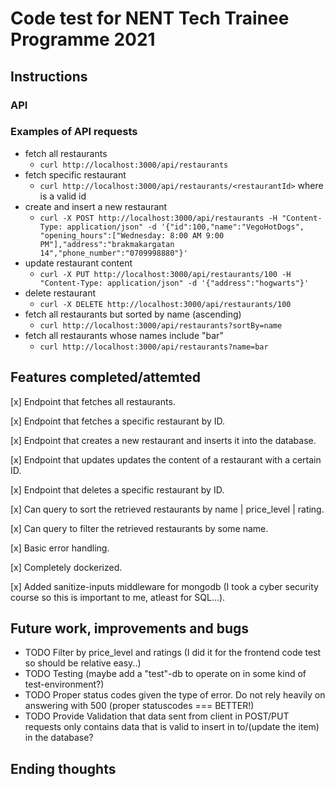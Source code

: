 # Code test for NENT Tech Trainee Programme 2021
## Instructions

### API
### Examples of API requests 
- fetch all restaurants 
  - `curl http://localhost:3000/api/restaurants`
- fetch specific restaurant 
  - `curl http://localhost:3000/api/restaurants/<restaurantId>` where <restaurantId> is a valid id
- create and insert a new restaurant 
  - `curl -X POST http://localhost:3000/api/restaurants -H "Content-Type: application/json" -d '{"id":100,"name":"VegoHotDogs", "opening_hours":["Wednesday: 8:00 AM 9:00 PM"],"address":"brakmakargatan 14","phone_number":"0709998880"}'` 
- update restaurant content 
  - `curl -X PUT http://localhost:3000/api/restaurants/100 -H "Content-Type: application/json" -d '{"address":"hogwarts"}'`
- delete restaurant 
  - `curl -X DELETE http://localhost:3000/api/restaurants/100`
- fetch all restaurants but sorted by name (ascending) 
  - `curl http://localhost:3000/api/restaurants?sortBy=name` 
- fetch all restaurants whose names include "bar" 
  - `curl http://localhost:3000/api/restaurants?name=bar`

## Features completed/attemted 
[x] Endpoint that fetches all restaurants. 

[x] Endpoint that fetches a specific restaurant by ID. 

[x] Endpoint that creates a new restaurant and inserts it into the database. 

[x] Endpoint that updates updates the content of a restaurant with a certain ID. 

[x] Endpoint that deletes a specific restaurant by ID. 

[x] Can query to sort the retrieved restaurants by name | price_level | rating. 

[x] Can query to filter the retrieved restaurants by some name. 

[x] Basic error handling. 

[x] Completely dockerized. 

[x] Added sanitize-inputs middleware for mongodb (I took a cyber security course so this is important to me, atleast for SQL...). 


## Future work, improvements and bugs
- TODO Filter by price_level and ratings (I did it for the frontend code test so should be relative easy..)
- TODO Testing (maybe add a "test"-db to operate on in some kind of test-environment?)
- TODO Proper status codes given the type of error. Do not rely heavily on answering with 500 (proper statuscodes === BETTER!)
- TODO Provide Validation that data sent from client in POST/PUT requests only contains data that is valid to insert in to/(update the item) in the database?

## Ending thoughts
